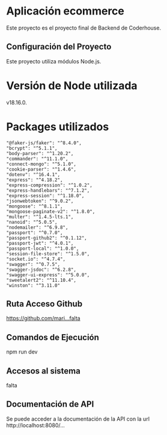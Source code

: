 # Aplicación ecommerce

Este proyecto es el proyecto final de Backend de Coderhouse.

## Configuración del Proyecto

Este proyecto utiliza módulos Node.js. 

# Versión de Node utilizada

v18.16.0.

# Packages utilizados 

    "@faker-js/faker": "^8.4.0",
    "bcrypt": "^5.1.1",
    "body-parser": "^1.20.2",
    "commander": "^11.1.0",
    "connect-mongo": "^5.1.0",
    "cookie-parser": "^1.4.6",
    "dotenv": "^16.4.1",
    "express": "^4.18.2",
    "express-compression": "^1.0.2",
    "express-handlebars": "^7.1.2",
    "express-session": "^1.18.0",
    "jsonwebtoken": "^9.0.2",
    "mongoose": "^8.1.1",
    "mongoose-paginate-v2": "^1.8.0",
    "multer": "^1.4.5-lts.1",
    "nanoid": "^5.0.5",
    "nodemailer": "^6.9.8",
    "passport": "^0.7.0",
    "passport-github2": "^0.1.12",
    "passport-jwt": "^4.0.1",
    "passport-local": "^1.0.0",
    "session-file-store": "^1.5.0",
    "socket.io": "^4.7.4",
    "swagger": "^0.7.5",
    "swagger-jsdoc": "^6.2.8",
    "swagger-ui-express": "^5.0.0",
    "sweetalert2": "^11.10.4",
    "winston": "^3.11.0"

## Ruta Acceso Github 

https://github.com/mari...falta

## Comandos de Ejecución

npm run dev

## Accesos al sistema

falta



## Documentación de API

Se puede acceder a la documentación de la API con la url http://localhost:8080/...

